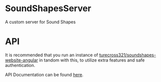 # SoundShapesServer
A custom server for Sound Shapes

# API
It is recommended that you run an instance of [turecross321/soundshapes-website-angular](https://github.com/turecross321/soundshapes-website-angular) in tandom with this, to utilize extra features and safe authentication.

API Documentation can be found [here](https://turecross321.github.io/SoundShapesServer/).
